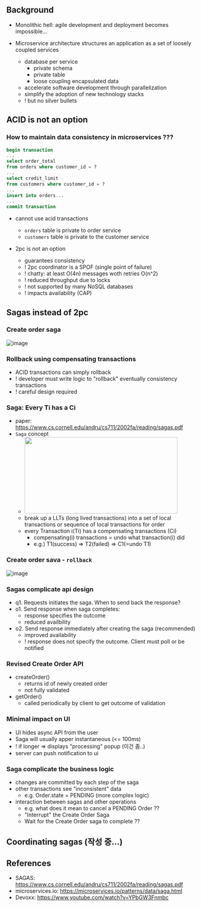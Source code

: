 ## Background

- Monolithic hell: agile development and deployment becomes impossible...

- Microservice architecture structures an application as a set of loosely coupled services
  - database per service
    - private schema
    - private table
    - loose coupling encapsulated data
  - accelerate software development through parallelization
  - simplify the adoption of new technology stacks
  - ! but no silver bullets

## ACID is not an option
### How to maintain data consistency in microservices ???
```sql
begin transaction
...
select order_total
from orders where customer_id = ?    
... 
select credit_limit
from customers where customer_id = ? 
...
insert into orders...
...
commit transaction
```
- cannot use acid transactions
  - `orders` table is private to order service
  - `customers` table is private to the customer service
 
- 2pc is not an option
  - guarantees consistency
  - ! 2pc coordinator is a SPOF (single point of failure)
  - ! chatty: at least O(4n) messages woth retries O(n^2)
  - ! reduced throughput due to locks
  - ! not supported by many NoSQL databases
  - ! impacts availability (CAP)
   
## Sagas instead of 2pc
   
   
### Create order saga
![image](https://user-images.githubusercontent.com/13671946/71728980-f4be6a00-2e81-11ea-9bd7-5d70622df8bc.png)


### Rollback using compensating transactions
- ACID transactions can simply rollback
- ! developer must write logic to "rollback" eventually consistency transactions
- ! careful design required

### Saga: Every Ti has a Ci
- paper: https://www.cs.cornell.edu/andru/cs711/2002fa/reading/sagas.pdf
- `Saga` concept
  - <img src="https://user-images.githubusercontent.com/13671946/71729371-da38c080-2e82-11ea-859c-68e5ae80fd8d.png" width="400" height="200" />
  - break up a LLTs (long lived transactions) into a set of local transactions or sequence of local transactions for order
  - every Transaction i(Ti) has a compensating transactions (Ci)
    - compensating(i) transactions = undo what transaction(i) did
    - e.g.) T1(success) => T2(failed) => C1(=undo T1)

### Create order sava - `rollback`
![image](https://user-images.githubusercontent.com/13671946/71729981-5e3f7800-2e84-11ea-94e9-caceb7997804.png)

### Sagas complicate api design
- q1. Requests initiates the saga. When to send back the response?
- o1. Send response when saga completes:
  - response specifies the outcome
  - reduced availbility
- o2. Send response immediately after creating the saga (recommended)
  - improved availability
  - ! response does not specify the outcome. Client must poll or be notified
      
### Revised Create Order API
- createOrder()
  - returns id of newly created order
  - not fully validated
- getOrder()
  - called periodically by client to get outcome of validation

### Minimal impact on UI
- UI hides async API from the user
- Saga will usually apper instantaneous (<= 100ms)
 - ! if longer => displays "processing" popup (이건 좀..)
- server can push notification to ui
  
  
### Saga complicate the business logic
- changes are committed by each step of the saga
- other transactions see "inconsistent" data 
  - e.g. Order.state = PENDING (more complex logic)
- interaction between sagas and other operations
  - e.g. what does it mean to cancel a PENDING Order ??
  - "Interrupt" the Create Order Saga
  - Wait for the Create Order saga to complete ??
  
  
## Coordinating sagas (작성 중...)
###


## References
- SAGAS: https://www.cs.cornell.edu/andru/cs711/2002fa/reading/sagas.pdf
- microservices.io: https://microservices.io/patterns/data/saga.html
- Devoxx: https://www.youtube.com/watch?v=YPbGW3Fnmbc
